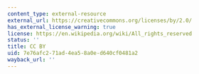 ```yaml
---
content_type: external-resource
external_url: https://creativecommons.org/licenses/by/2.0/
has_external_license_warning: true
license: https://en.wikipedia.org/wiki/All_rights_reserved
status: ''
title: CC BY
uid: 7e76afc2-71ad-4ea5-8a0e-d640cf0481a2
wayback_url: ''
---
```

